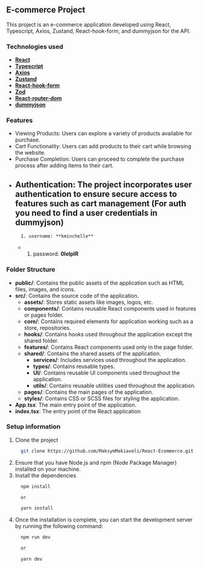 ## E-commerce Project

This project is an e-commerce application developed using React, Typescript,
Axios, Zustand, React-hook-form, and dummyjson for the API.

### Technologies used

- [**React**](https://uk.legacy.reactjs.org/)
- [**Typescript**](https://www.typescriptlang.org/)
- [**Axios**](https://axios-http.com/ru/docs/intro)
- [**Zustand**](https://zustand-demo.pmnd.rs/)
- [**React-hook-form**](https://react-hook-form.com/)
- [**Zod**](https://github.com/colinhacks/zod)
- [**React-router-dom**](https://reactrouter.com/en/main)
- [**dummyjson**](https://dummyjson.com/)

### Features

- Viewing Products: Users can explore a variety of products available for
  purchase.
- Cart Functionality: Users can add products to their cart while browsing the
  website.
- Purchase Completion: Users can proceed to complete the purchase process after
  adding items to their cart.
- Authentication: The project incorporates user authentication to ensure secure
  access to features such as cart management (For auth you need to find a user
  credentials in dummyjson)
    -
        1. username: **kminchelle**
    -
        1. password: **0lelplR**

### Folder Structure

- **public/**: Contains the public assets of the application such as HTML files,
  images, and icons.
- **src/**: Contains the source code of the application.
    - **assets/**: Stores static assets like images, logos, etc.
    - **components/**: Contains reusable React components used in features or
      pages folder.
    - **core/**: Contains required elements for application working such as a
      store, repositories.
    - **hooks/**: Contains hooks used throughout the application except the
      shared folder.
    - **features/**: Contains React components used only in the page folder.
    - **shared/**: Contains the shared assets of the application.
        - **services/**: Includes services used throughout the application.
        - **types/**: Contains reusable types.
        - **UI/**: Contains reusable UI components used throughout the
          application.
        - **utils/**: Contains reusable utilities used throughout the
          application.
    - **pages/**: Contains the main pages of the application.
    - **styles/**: Contains CSS or SCSS files for styling the application.
- **App.tsx**: The main entry point of the application.
- **index.tsx**: The entry point of the React application

### Setup information

1. Clone the project
    ```bash
      git clone https://github.com/MaksymMakiaveli/React-Ecommerce.git
    ```
2. Ensure that you have Node.js and npm (Node Package Manager) installed on your
   machine.
3. Install the dependencies
    ```bash
      npm install
   
      or
   
      yarn install
    ```
4. Once the installation is complete, you can start the development server
   by running the following command:
    ```bash
      npm run dev
   
      or
   
      yarn dev
    ```

